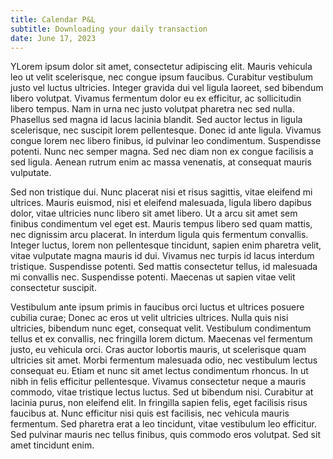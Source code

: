 ```yaml
---
title: Calendar P&L
subtitle: Downloading your daily transaction
date: June 17, 2023
---
```


YLorem ipsum dolor sit amet, consectetur adipiscing elit. Mauris vehicula leo ut velit scelerisque, nec congue ipsum faucibus. Curabitur vestibulum justo vel luctus ultricies. Integer gravida dui vel ligula laoreet, sed bibendum libero volutpat. Vivamus fermentum dolor eu ex efficitur, ac sollicitudin libero tempus. Nam in urna nec justo volutpat pharetra nec sed nulla. Phasellus sed magna id lacus lacinia blandit. Sed auctor lectus in ligula scelerisque, nec suscipit lorem pellentesque. Donec id ante ligula. Vivamus congue lorem nec libero finibus, id pulvinar leo condimentum. Suspendisse potenti. Nunc nec semper magna. Sed nec diam non ex congue facilisis a sed ligula. Aenean rutrum enim ac massa venenatis, at consequat mauris vulputate.

Sed non tristique dui. Nunc placerat nisi et risus sagittis, vitae eleifend mi ultrices. Mauris euismod, nisi et eleifend malesuada, ligula libero dapibus dolor, vitae ultricies nunc libero sit amet libero. Ut a arcu sit amet sem finibus condimentum vel eget est. Mauris tempus libero sed quam mattis, nec dignissim arcu placerat. In interdum ligula quis fermentum convallis. Integer luctus, lorem non pellentesque tincidunt, sapien enim pharetra velit, vitae vulputate magna mauris id dui. Vivamus nec turpis id lacus interdum tristique. Suspendisse potenti. Sed mattis consectetur tellus, id malesuada mi convallis nec. Suspendisse potenti. Maecenas ut sapien vitae velit consectetur suscipit.

Vestibulum ante ipsum primis in faucibus orci luctus et ultrices posuere cubilia curae; Donec ac eros ut velit ultricies ultrices. Nulla quis nisi ultricies, bibendum nunc eget, consequat velit. Vestibulum condimentum tellus et ex convallis, nec fringilla lorem dictum. Maecenas vel fermentum justo, eu vehicula orci. Cras auctor lobortis mauris, ut scelerisque quam ultricies sit amet. Morbi fermentum malesuada odio, nec vestibulum lectus consequat eu. Etiam et nunc sit amet lectus condimentum rhoncus. In ut nibh in felis efficitur pellentesque. Vivamus consectetur neque a mauris commodo, vitae tristique lectus luctus. Sed ut bibendum nisi. Curabitur at lacinia purus, non eleifend elit. In fringilla sapien felis, eget facilisis risus faucibus at. Nunc efficitur nisi quis est facilisis, nec vehicula mauris fermentum. Sed pharetra erat a leo tincidunt, vitae vestibulum leo efficitur. Sed pulvinar mauris nec tellus finibus, quis commodo eros volutpat. Sed sit amet tincidunt enim.
